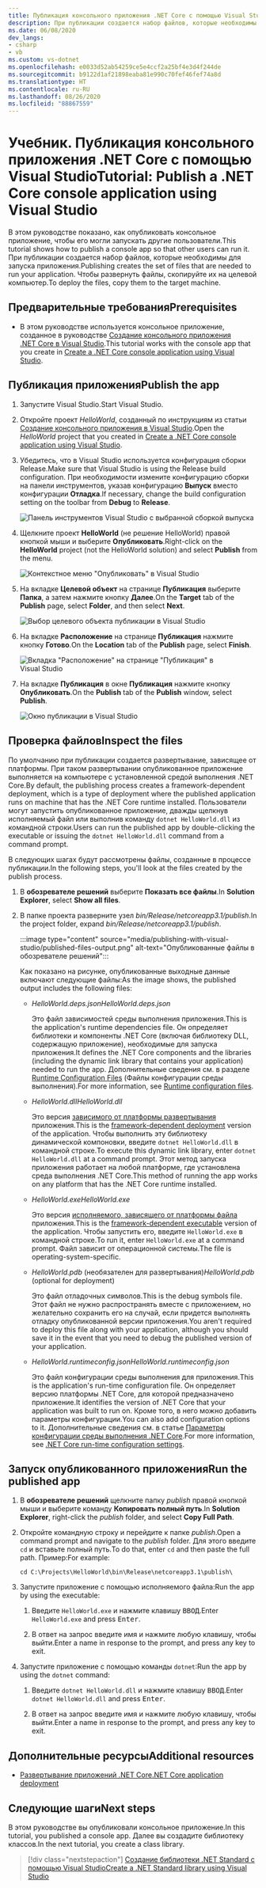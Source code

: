 ```yaml
---
title: Публикация консольного приложения .NET Core с помощью Visual Studio
description: При публикации создается набор файлов, которые необходимы для запуска приложения .NET Core.
ms.date: 06/08/2020
dev_langs:
- csharp
- vb
ms.custom: vs-dotnet
ms.openlocfilehash: e0033d52ab54259ce5e4ccf2a25bf4e3d4f244de
ms.sourcegitcommit: b9122d1af21898eaba81e990c70fef46fef74a8d
ms.translationtype: HT
ms.contentlocale: ru-RU
ms.lasthandoff: 08/26/2020
ms.locfileid: "88867559"
---
```

# <a name="tutorial-publish-a-net-core-console-application-using-visual-studio"></a><span data-ttu-id="8de14-103">Учебник. Публикация консольного приложения .NET Core с помощью Visual Studio</span><span class="sxs-lookup"><span data-stu-id="8de14-103">Tutorial: Publish a .NET Core console application using Visual Studio</span></span>

<span data-ttu-id="8de14-104">В этом руководстве показано, как опубликовать консольное приложение, чтобы его могли запускать другие пользователи.</span><span class="sxs-lookup"><span data-stu-id="8de14-104">This tutorial shows how to publish a console app so that other users can run it.</span></span> <span data-ttu-id="8de14-105">При публикации создается набор файлов, которые необходимы для запуска приложения.</span><span class="sxs-lookup"><span data-stu-id="8de14-105">Publishing creates the set of files that are needed to run your application.</span></span> <span data-ttu-id="8de14-106">Чтобы развернуть файлы, скопируйте их на целевой компьютер.</span><span class="sxs-lookup"><span data-stu-id="8de14-106">To deploy the files, copy them to the target machine.</span></span>

## <a name="prerequisites"></a><span data-ttu-id="8de14-107">Предварительные требования</span><span class="sxs-lookup"><span data-stu-id="8de14-107">Prerequisites</span></span>

- <span data-ttu-id="8de14-108">В этом руководстве используется консольное приложение, созданное в руководстве [Создание консольного приложения .NET Core в Visual Studio](with-visual-studio.md).</span><span class="sxs-lookup"><span data-stu-id="8de14-108">This tutorial works with the console app that you create in [Create a .NET Core console application using Visual Studio](with-visual-studio.md).</span></span>

## <a name="publish-the-app"></a><span data-ttu-id="8de14-109">Публикация приложения</span><span class="sxs-lookup"><span data-stu-id="8de14-109">Publish the app</span></span>

1. <span data-ttu-id="8de14-110">Запустите Visual Studio.</span><span class="sxs-lookup"><span data-stu-id="8de14-110">Start Visual Studio.</span></span>

1. <span data-ttu-id="8de14-111">Откройте проект *HelloWorld*, созданный по инструкциям из статьи [Создание консольного приложения в Visual Studio](with-visual-studio.md).</span><span class="sxs-lookup"><span data-stu-id="8de14-111">Open the *HelloWorld* project that you created in [Create a .NET Core console application using Visual Studio](with-visual-studio.md).</span></span>

1. <span data-ttu-id="8de14-112">Убедитесь, что в Visual Studio используется конфигурация сборки Release.</span><span class="sxs-lookup"><span data-stu-id="8de14-112">Make sure that Visual Studio is using the Release build configuration.</span></span> <span data-ttu-id="8de14-113">При необходимости измените конфигурацию сборки на панели инструментов, указав конфигурацию **Выпуск** вместо конфигурации **Отладка**.</span><span class="sxs-lookup"><span data-stu-id="8de14-113">If necessary, change the build configuration setting on the toolbar from **Debug** to **Release**.</span></span>

   ![Панель инструментов Visual Studio с выбранной сборкой выпуска](media/publishing-with-visual-studio/visual-studio-toolbar-release.png)

1. <span data-ttu-id="8de14-115">Щелкните проект **HelloWorld** (не решение HelloWorld) правой кнопкой мыши и выберите **Опубликовать**.</span><span class="sxs-lookup"><span data-stu-id="8de14-115">Right-click on the **HelloWorld** project (not the HelloWorld solution) and select **Publish** from the menu.</span></span>

   ![Контекстное меню "Опубликовать" в Visual Studio](media/publishing-with-visual-studio/publish-context-menu.png)

1. <span data-ttu-id="8de14-117">На вкладке **Целевой объект** на странице **Публикация** выберите **Папка**, а затем нажмите кнопку **Далее**.</span><span class="sxs-lookup"><span data-stu-id="8de14-117">On the **Target** tab of the **Publish** page, select **Folder**, and then select **Next**.</span></span>

   ![Выбор целевого объекта публикации в Visual Studio](media/publishing-with-visual-studio/pick-publish-target.png)

1. <span data-ttu-id="8de14-119">На вкладке **Расположение** на странице **Публикация** нажмите кнопку **Готово**.</span><span class="sxs-lookup"><span data-stu-id="8de14-119">On the **Location** tab of the **Publish** page, select **Finish**.</span></span>

   ![Вкладка "Расположение" на странице "Публикация" в Visual Studio](media/publishing-with-visual-studio/publish-page-loc-tab.png)

1. <span data-ttu-id="8de14-121">На вкладке **Публикация** в окне **Публикация** нажмите кнопку **Опубликовать**.</span><span class="sxs-lookup"><span data-stu-id="8de14-121">On the **Publish** tab of the **Publish** window, select **Publish**.</span></span>

   ![Окно публикации в Visual Studio](media/publishing-with-visual-studio/publish-page.png)

## <a name="inspect-the-files"></a><span data-ttu-id="8de14-123">Проверка файлов</span><span class="sxs-lookup"><span data-stu-id="8de14-123">Inspect the files</span></span>

<span data-ttu-id="8de14-124">По умолчанию при публикации создается развертывание, зависящее от платформы. При таком развертывании опубликованное приложение выполняется на компьютере с установленной средой выполнения .NET Core.</span><span class="sxs-lookup"><span data-stu-id="8de14-124">By default, the publishing process creates a framework-dependent deployment, which is a type of deployment where the published application runs on machine that has the .NET Core runtime installed.</span></span> <span data-ttu-id="8de14-125">Пользователи могут запустить опубликованное приложение, дважды щелкнув исполняемый файл или выполнив команду `dotnet HelloWorld.dll` из командной строки.</span><span class="sxs-lookup"><span data-stu-id="8de14-125">Users can run the published app by double-clicking the executable or issuing the `dotnet HelloWorld.dll` command from a command prompt.</span></span>

<span data-ttu-id="8de14-126">В следующих шагах будут рассмотрены файлы, созданные в процессе публикации.</span><span class="sxs-lookup"><span data-stu-id="8de14-126">In the following steps, you'll look at the files created by the publish process.</span></span>

1. <span data-ttu-id="8de14-127">В **обозревателе решений** выберите **Показать все файлы**.</span><span class="sxs-lookup"><span data-stu-id="8de14-127">In **Solution Explorer**, select **Show all files**.</span></span>

1. <span data-ttu-id="8de14-128">В папке проекта разверните узел *bin/Release/netcoreapp3.1/publish*.</span><span class="sxs-lookup"><span data-stu-id="8de14-128">In the project folder, expand *bin/Release/netcoreapp3.1/publish*.</span></span>

   :::image type="content" source="media/publishing-with-visual-studio/published-files-output.png" alt-text="Опубликованные файлы в обозревателе решений":::

   <span data-ttu-id="8de14-130">Как показано на рисунке, опубликованные выходные данные включают следующие файлы:</span><span class="sxs-lookup"><span data-stu-id="8de14-130">As the image shows, the published output includes the following files:</span></span>

   * <span data-ttu-id="8de14-131">*HelloWorld.deps.json*</span><span class="sxs-lookup"><span data-stu-id="8de14-131">*HelloWorld.deps.json*</span></span>

      <span data-ttu-id="8de14-132">Это файл зависимостей среды выполнения приложения.</span><span class="sxs-lookup"><span data-stu-id="8de14-132">This is the application's runtime dependencies file.</span></span> <span data-ttu-id="8de14-133">Он определяет библиотеки и компоненты .NET Core (включая библиотеку DLL, содержащую приложение), необходимые для запуска приложения.</span><span class="sxs-lookup"><span data-stu-id="8de14-133">It defines the .NET Core components and the libraries (including the dynamic link library that contains your application) needed to run the app.</span></span> <span data-ttu-id="8de14-134">Дополнительные сведения см. в разделе [Runtime Configuration Files](https://github.com/dotnet/cli/blob/85ca206d84633d658d7363894c4ea9d59e515c1a/Documentation/specs/runtime-configuration-file.md) (Файлы конфигурации среды выполнения).</span><span class="sxs-lookup"><span data-stu-id="8de14-134">For more information, see [Runtime configuration files](https://github.com/dotnet/cli/blob/85ca206d84633d658d7363894c4ea9d59e515c1a/Documentation/specs/runtime-configuration-file.md).</span></span>

   * <span data-ttu-id="8de14-135">*HelloWorld.dll*</span><span class="sxs-lookup"><span data-stu-id="8de14-135">*HelloWorld.dll*</span></span>

      <span data-ttu-id="8de14-136">Это версия [зависимого от платформы развертывания](../deploying/deploy-with-cli.md#framework-dependent-deployment) приложения.</span><span class="sxs-lookup"><span data-stu-id="8de14-136">This is the [framework-dependent deployment](../deploying/deploy-with-cli.md#framework-dependent-deployment) version of the application.</span></span> <span data-ttu-id="8de14-137">Чтобы выполнить эту библиотеку динамической компоновки, введите `dotnet HelloWorld.dll` в командной строке.</span><span class="sxs-lookup"><span data-stu-id="8de14-137">To execute this dynamic link library, enter `dotnet HelloWorld.dll` at a command prompt.</span></span> <span data-ttu-id="8de14-138">Этот метод запуска приложения работает на любой платформе, где установлена среда выполнения .NET Core.</span><span class="sxs-lookup"><span data-stu-id="8de14-138">This method of running the app works on any platform that has the .NET Core runtime installed.</span></span>

   * <span data-ttu-id="8de14-139">*HelloWorld.exe*</span><span class="sxs-lookup"><span data-stu-id="8de14-139">*HelloWorld.exe*</span></span>

      <span data-ttu-id="8de14-140">Это версия [исполняемого, зависящего от платформы файла](../deploying/deploy-with-cli.md#framework-dependent-executable) приложения.</span><span class="sxs-lookup"><span data-stu-id="8de14-140">This is the [framework-dependent executable](../deploying/deploy-with-cli.md#framework-dependent-executable) version of the application.</span></span> <span data-ttu-id="8de14-141">Чтобы запустить его, введите `HelloWorld.exe` в командной строке.</span><span class="sxs-lookup"><span data-stu-id="8de14-141">To run it, enter `HelloWorld.exe` at a command prompt.</span></span> <span data-ttu-id="8de14-142">Файл зависит от операционной системы.</span><span class="sxs-lookup"><span data-stu-id="8de14-142">The file is operating-system-specific.</span></span>

   * <span data-ttu-id="8de14-143">*HelloWorld.pdb* (необязателен для развертывания)</span><span class="sxs-lookup"><span data-stu-id="8de14-143">*HelloWorld.pdb* (optional for deployment)</span></span>

      <span data-ttu-id="8de14-144">Это файл отладочных символов.</span><span class="sxs-lookup"><span data-stu-id="8de14-144">This is the debug symbols file.</span></span> <span data-ttu-id="8de14-145">Этот файл не нужно распространять вместе с приложением, но желательно сохранить его на случай, если придется выполнять отладку опубликованной версии приложения.</span><span class="sxs-lookup"><span data-stu-id="8de14-145">You aren't required to deploy this file along with your application, although you should save it in the event that you need to debug the published version of your application.</span></span>

   * <span data-ttu-id="8de14-146">*HelloWorld.runtimeconfig.json*</span><span class="sxs-lookup"><span data-stu-id="8de14-146">*HelloWorld.runtimeconfig.json*</span></span>

      <span data-ttu-id="8de14-147">Это файл конфигурации среды выполнения для приложения.</span><span class="sxs-lookup"><span data-stu-id="8de14-147">This is the application's run-time configuration file.</span></span> <span data-ttu-id="8de14-148">Он определяет версию платформы .NET Core, для которой предназначено приложение.</span><span class="sxs-lookup"><span data-stu-id="8de14-148">It identifies the version of .NET Core that your application was built to run on.</span></span> <span data-ttu-id="8de14-149">Кроме того, в него можно добавить параметры конфигурации.</span><span class="sxs-lookup"><span data-stu-id="8de14-149">You can also add configuration options to it.</span></span> <span data-ttu-id="8de14-150">Дополнительные сведения см. в статье [Параметры конфигурации среды выполнения .NET Core](../run-time-config/index.md#runtimeconfigjson).</span><span class="sxs-lookup"><span data-stu-id="8de14-150">For more information, see [.NET Core run-time configuration settings](../run-time-config/index.md#runtimeconfigjson).</span></span>

## <a name="run-the-published-app"></a><span data-ttu-id="8de14-151">Запуск опубликованного приложения</span><span class="sxs-lookup"><span data-stu-id="8de14-151">Run the published app</span></span>

1. <span data-ttu-id="8de14-152">В **обозревателе решений** щелкните папку *publish* правой кнопкой мыши и выберите команду **Копировать полный путь**.</span><span class="sxs-lookup"><span data-stu-id="8de14-152">In **Solution Explorer**, right-click the *publish* folder, and select **Copy Full Path**.</span></span>

1. <span data-ttu-id="8de14-153">Откройте командную строку и перейдите к папке *publish*.</span><span class="sxs-lookup"><span data-stu-id="8de14-153">Open a command prompt and navigate to the *publish* folder.</span></span> <span data-ttu-id="8de14-154">Для этого введите `cd` и вставьте полный путь.</span><span class="sxs-lookup"><span data-stu-id="8de14-154">To do that, enter `cd` and then paste the full path.</span></span> <span data-ttu-id="8de14-155">Пример:</span><span class="sxs-lookup"><span data-stu-id="8de14-155">For example:</span></span>

   ```console
   cd C:\Projects\HelloWorld\bin\Release\netcoreapp3.1\publish\
   ```

1. <span data-ttu-id="8de14-156">Запустите приложение с помощью исполняемого файла:</span><span class="sxs-lookup"><span data-stu-id="8de14-156">Run the app by using the executable:</span></span>

   1. <span data-ttu-id="8de14-157">Введите `HelloWorld.exe` и нажмите клавишу <kbd>ВВОД</kbd>.</span><span class="sxs-lookup"><span data-stu-id="8de14-157">Enter `HelloWorld.exe` and press <kbd>Enter</kbd>.</span></span>

   1. <span data-ttu-id="8de14-158">В ответ на запрос введите имя и нажмите любую клавишу, чтобы выйти.</span><span class="sxs-lookup"><span data-stu-id="8de14-158">Enter a name in response to the prompt, and press any key to exit.</span></span>

1. <span data-ttu-id="8de14-159">Запустите приложение с помощью команды `dotnet`:</span><span class="sxs-lookup"><span data-stu-id="8de14-159">Run the app by using the `dotnet` command:</span></span>

   1. <span data-ttu-id="8de14-160">Введите `dotnet HelloWorld.dll` и нажмите клавишу <kbd>ВВОД</kbd>.</span><span class="sxs-lookup"><span data-stu-id="8de14-160">Enter `dotnet HelloWorld.dll` and press <kbd>Enter</kbd>.</span></span>

   1. <span data-ttu-id="8de14-161">В ответ на запрос введите имя и нажмите любую клавишу, чтобы выйти.</span><span class="sxs-lookup"><span data-stu-id="8de14-161">Enter a name in response to the prompt, and press any key to exit.</span></span>

## <a name="additional-resources"></a><span data-ttu-id="8de14-162">Дополнительные ресурсы</span><span class="sxs-lookup"><span data-stu-id="8de14-162">Additional resources</span></span>

- [<span data-ttu-id="8de14-163">Развертывание приложений .NET Core</span><span class="sxs-lookup"><span data-stu-id="8de14-163">.NET Core application deployment</span></span>](../deploying/index.md)

## <a name="next-steps"></a><span data-ttu-id="8de14-164">Следующие шаги</span><span class="sxs-lookup"><span data-stu-id="8de14-164">Next steps</span></span>

<span data-ttu-id="8de14-165">В этом руководстве вы опубликовали консольное приложение.</span><span class="sxs-lookup"><span data-stu-id="8de14-165">In this tutorial, you published a console app.</span></span> <span data-ttu-id="8de14-166">Далее вы создадите библиотеку классов.</span><span class="sxs-lookup"><span data-stu-id="8de14-166">In the next tutorial, you create a class library.</span></span>

> [!div class="nextstepaction"]
> [<span data-ttu-id="8de14-167">Создание библиотеки .NET Standard с помощью Visual Studio</span><span class="sxs-lookup"><span data-stu-id="8de14-167">Create a .NET Standard library using Visual Studio</span></span>](library-with-visual-studio.md)
